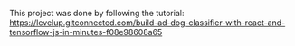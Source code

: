 This project was done by following the tutorial: https://levelup.gitconnected.com/build-ad-dog-classifier-with-react-and-tensorflow-js-in-minutes-f08e98608a65

